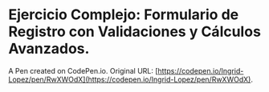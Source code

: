 # Ejercicio Complejo: Formulario de Registro con Validaciones y Cálculos Avanzados.

A Pen created on CodePen.io. Original URL: [https://codepen.io/Ingrid-Lopez/pen/RwXWOdX](https://codepen.io/Ingrid-Lopez/pen/RwXWOdX).

